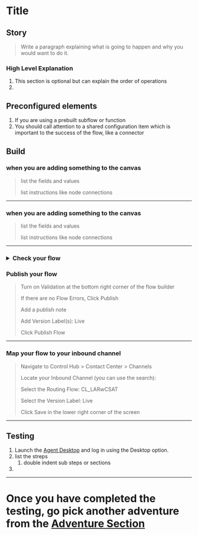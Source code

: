 # Title 

## Story
> Write a paragraph explaining what is going to happen and why you would want to do it.

### High Level Explanation
1. This section is optional but can explain the order of operations
2. 


## Preconfigured elements
1. If you are using a prebuilt subflow or function 
2. You should call attention to a shared configuration item which is important to the success of the flow, like a connector  


## Build
### when you are adding something to the canvas 
> list the fields and values
>
> list instructions like node connections
>
---

### when you are adding something to the canvas 
> list the fields and values
>
> list instructions like node connections
>
---


### <details><summary>Check your flow</summary>![](./assets/LARwCSAT.png)</details>

### Publish your flow
> Turn on Validation at the bottom right corner of the flow builder
>
> If there are no Flow Errors, Click Publish
>
> Add a publish note
>
> Add Version Label(s): Live 
>
> Click Publish Flow

---


### Map your flow to your inbound channel
> Navigate to Control Hub > Contact Center > Channels
>
> Locate your Inbound Channel (you can use the search): <copy><w class="EP"></w></copy>
>
> Select the Routing Flow: <copy>CL<w class="POD"></w>_LARwCSAT</copy>
>
> Select the Version Label: Live
>
> Click Save in the lower right corner of the screen

---



## Testing
1. Launch the [Agent Desktop](https://desktop.wxcc-us1.cisco.com/) and log in using the Desktop option.
2. list the streps
      1. double indent sub steps or sections
3. 



---

# Once you have completed the testing, go pick another adventure from the [Adventure Section](adventureList.md)